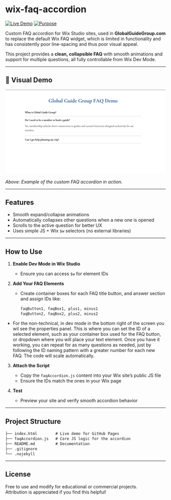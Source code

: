 # wix-faq-accordion

[![Live Demo](https://img.shields.io/badge/View-Live%20Demo-blue)](https://wialtd.github.io/wix-faq-accordion/)
[![Purpose](https://img.shields.io/badge/Purpose-Educational-gold)]()


Custom FAQ accordion for Wix Studio sites, used in **GlobalGuideGroup.com** to replace the
default Wix FAQ widget, which is limited in functionality and has consistently poor line-spacing and thus poor visual appeal.

This project provides a **clean, collapsible FAQ** with smooth animations and support for multiple questions, all fully controllable from Wix Dev Mode.

---
## 📸 Visual Demo

![FAQ Accordion Screenshot](assets/demo-screenshot.png)

*Above: Example of the custom FAQ accordion in action.*

---

## Features

- Smooth expand/collapse animations  
- Automatically collapses other questions when a new one is opened  
- Scrolls to the active question for better UX  
- Uses simple JS + Wix `$w` selectors (no external libraries)

---

## How to Use

1. **Enable Dev Mode in Wix Studio**  
   - Ensure you can access `$w` for element IDs

2. **Add Your FAQ Elements**
   - Create container boxes for each FAQ title button, and answer section and assign IDs like:
     ```
     faqButton1, faqBox1, plus1, minus1
     faqButton2, faqBox2, plus2, minus2
     ```
- For the non-technical, in dev mode in the bottom right of the screen you wil see the properties panel. This is where you can set the ID of a selected element, such as your container box used for the FAQ button, or dropdown where you will place your text element. Once you have it working, you can repeat for as many questions as needed, just by following the ID naming pattern with a greater number for each new FAQ. The code will scale automatically. 

3. **Attach the Script**
   - Copy the `faqAccordion.js` content into your Wix site’s public JS file  
   - Ensure the IDs match the ones in your Wix page

4. **Test**
   - Preview your site and verify smooth accordion behavior

---

## Project Structure

```
├── index.html        # Live demo for GitHub Pages
├── faqAccordion.js   # Core JS logic for the accordion
├── README.md         # Documentation
├── .gitignore
└── .nojekyll
```
---

## License

Free to use and modify for educational or commercial projects.  
Attribution is appreciated if you find this helpful!
